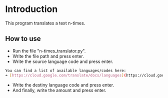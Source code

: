 # Introduction
This program translates a text n-times.
## How to use
- Run the file "n-times_translator.py".
- Write the file path and press enter.
- Write the source language code and press enter.
```bash
You can find a list of available languages/codes here:
➜ [https://cloud.google.com/translate/docs/languages](https://cloud.google.com/translate/docs/languages)
```
- Write the destiny language code and press enter.
- And finally, write the amount and press enter.